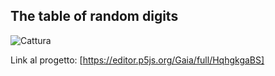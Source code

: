 ## The table of random digits 

![Cattura](https://user-images.githubusercontent.com/76476654/111808054-e9fbc380-88d3-11eb-90f3-af66e5e349e9.JPG)

Link al progetto: [https://editor.p5js.org/Gaia/full/HqhgkgaBS]
